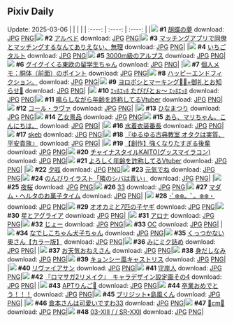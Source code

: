 ## Pixiv Daily
Update: 2025-03-06
|      |      |      |
| :----: | :----: | :----: |
|![](https://pixiv.microyu.workers.dev/c/240x480/img-master/img/2025/03/04/00/00/11/127839312_p0_master1200.jpg) **#1** [胡蝶の夢](https://www.pixiv.net/artworks/127839312) download: [JPG](https://pixiv.microyu.workers.dev/img-original/img/2025/03/04/00/00/11/127839312_p0.jpg) [PNG](https://pixiv.microyu.workers.dev/img-original/img/2025/03/04/00/00/11/127839312_p0.png)|![](https://pixiv.microyu.workers.dev/c/240x480/img-master/img/2025/03/04/00/00/39/127839395_p0_master1200.jpg) **#2** [アルベド](https://www.pixiv.net/artworks/127839395) download: [JPG](https://pixiv.microyu.workers.dev/img-original/img/2025/03/04/00/00/39/127839395_p0.jpg) [PNG](https://pixiv.microyu.workers.dev/img-original/img/2025/03/04/00/00/39/127839395_p0.png)|![](https://pixiv.microyu.workers.dev/c/240x480/img-master/img/2025/03/04/00/45/53/127841363_p0_master1200.jpg) **#3** [マッチングアプリで同僚とマッチングするなんてありえない、無理](https://www.pixiv.net/artworks/127841363) download: [JPG](https://pixiv.microyu.workers.dev/img-original/img/2025/03/04/00/45/53/127841363_p0.jpg) [PNG](https://pixiv.microyu.workers.dev/img-original/img/2025/03/04/00/45/53/127841363_p0.png)|
|![](https://pixiv.microyu.workers.dev/c/240x480/img-master/img/2025/03/04/21/49/34/127865897_p0_master1200.jpg) **#4** [いちごタルト](https://www.pixiv.net/artworks/127865897) download: [JPG](https://pixiv.microyu.workers.dev/img-original/img/2025/03/04/21/49/34/127865897_p0.jpg) [PNG](https://pixiv.microyu.workers.dev/img-original/img/2025/03/04/21/49/34/127865897_p0.png)|![](https://pixiv.microyu.workers.dev/c/240x480/img-master/img/2025/03/05/07/30/03/127879336_p0_master1200.jpg) **#5** [3000m級のアルプス](https://www.pixiv.net/artworks/127879336) download: [JPG](https://pixiv.microyu.workers.dev/img-original/img/2025/03/05/07/30/03/127879336_p0.jpg) [PNG](https://pixiv.microyu.workers.dev/img-original/img/2025/03/05/07/30/03/127879336_p0.png)|![](https://pixiv.microyu.workers.dev/c/240x480/img-master/img/2025/03/04/20/21/56/127862647_p0_master1200.jpg) **#6** [グイグイくる東欧の留学生ちゃん](https://www.pixiv.net/artworks/127862647) download: [JPG](https://pixiv.microyu.workers.dev/img-original/img/2025/03/04/20/21/56/127862647_p0.jpg) [PNG](https://pixiv.microyu.workers.dev/img-original/img/2025/03/04/20/21/56/127862647_p0.png)|
|![](https://pixiv.microyu.workers.dev/c/240x480/img-master/img/2025/03/04/06/00/06/127846511_p0_master1200.jpg) **#7** [個人メモ：胴体（前面）のポイント](https://www.pixiv.net/artworks/127846511) download: [JPG](https://pixiv.microyu.workers.dev/img-original/img/2025/03/04/06/00/06/127846511_p0.jpg) [PNG](https://pixiv.microyu.workers.dev/img-original/img/2025/03/04/06/00/06/127846511_p0.png)|![](https://pixiv.microyu.workers.dev/c/240x480/img-master/img/2025/03/05/20/08/40/127890775_p0_master1200.jpg) **#8** [ハッピーエンドフィクション。](https://www.pixiv.net/artworks/127890775) download: [JPG](https://pixiv.microyu.workers.dev/img-original/img/2025/03/05/20/08/40/127890775_p0.jpg) [PNG](https://pixiv.microyu.workers.dev/img-original/img/2025/03/05/20/08/40/127890775_p0.png)|![](https://pixiv.microyu.workers.dev/c/240x480/img-master/img/2025/03/05/14/47/13/127886474_p0_master1200.jpg) **#9** [ヨロボシとマーキング🐉💭+御礼とお知らせ🦊](https://www.pixiv.net/artworks/127886474) download: [JPG](https://pixiv.microyu.workers.dev/img-original/img/2025/03/05/14/47/13/127886474_p0.jpg) [PNG](https://pixiv.microyu.workers.dev/img-original/img/2025/03/05/14/47/13/127886474_p0.png)|
|![](https://pixiv.microyu.workers.dev/c/240x480/img-master/img/2025/03/04/22/25/03/127867238_p0_master1200.jpg) **#10** [ｴｯﾎｴｯﾎ  たびびとぉ〜  ｴｯﾎｴｯﾎ](https://www.pixiv.net/artworks/127867238) download: [JPG](https://pixiv.microyu.workers.dev/img-original/img/2025/03/04/22/25/03/127867238_p0.jpg) [PNG](https://pixiv.microyu.workers.dev/img-original/img/2025/03/04/22/25/03/127867238_p0.png)|![](https://pixiv.microyu.workers.dev/c/240x480/img-master/img/2025/03/04/21/15/30/127864646_p0_master1200.jpg) **#11** [鳴らしながら年齢を詐称してるVtuber](https://www.pixiv.net/artworks/127864646) download: [JPG](https://pixiv.microyu.workers.dev/img-original/img/2025/03/04/21/15/30/127864646_p0.jpg) [PNG](https://pixiv.microyu.workers.dev/img-original/img/2025/03/04/21/15/30/127864646_p0.png)|![](https://pixiv.microyu.workers.dev/c/240x480/img-master/img/2025/03/05/21/34/47/127897660_p0_master1200.jpg) **#12** [コール・ラヴァ](https://www.pixiv.net/artworks/127897660) download: [JPG](https://pixiv.microyu.workers.dev/img-original/img/2025/03/05/21/34/47/127897660_p0.jpg) [PNG](https://pixiv.microyu.workers.dev/img-original/img/2025/03/05/21/34/47/127897660_p0.png)|
|![](https://pixiv.microyu.workers.dev/c/240x480/img-master/img/2025/03/04/00/19/49/127840451_p0_master1200.jpg) **#13** [ひなまつり](https://www.pixiv.net/artworks/127840451) download: [JPG](https://pixiv.microyu.workers.dev/img-original/img/2025/03/04/00/19/49/127840451_p0.jpg) [PNG](https://pixiv.microyu.workers.dev/img-original/img/2025/03/04/00/19/49/127840451_p0.png)|![](https://pixiv.microyu.workers.dev/c/240x480/img-master/img/2025/03/05/20/05/02/127894585_p0_master1200.jpg) **#14** [乙女景品](https://www.pixiv.net/artworks/127894585) download: [JPG](https://pixiv.microyu.workers.dev/img-original/img/2025/03/05/20/05/02/127894585_p0.jpg) [PNG](https://pixiv.microyu.workers.dev/img-original/img/2025/03/05/20/05/02/127894585_p0.png)|![](https://pixiv.microyu.workers.dev/c/240x480/img-master/img/2025/03/04/15/50/25/127855661_p0_master1200.jpg) **#15** [あら、マリちゃん。こんにちは。](https://www.pixiv.net/artworks/127855661) download: [JPG](https://pixiv.microyu.workers.dev/img-original/img/2025/03/04/15/50/25/127855661_p0.jpg) [PNG](https://pixiv.microyu.workers.dev/img-original/img/2025/03/04/15/50/25/127855661_p0.png)|
|![](https://pixiv.microyu.workers.dev/c/240x480/img-master/img/2025/03/05/00/00/29/127870918_p0_master1200.jpg) **#16** [水着衣装番長](https://www.pixiv.net/artworks/127870918) download: [JPG](https://pixiv.microyu.workers.dev/img-original/img/2025/03/05/00/00/29/127870918_p0.jpg) [PNG](https://pixiv.microyu.workers.dev/img-original/img/2025/03/05/00/00/29/127870918_p0.png)|![](https://pixiv.microyu.workers.dev/c/240x480/img-master/img/2025/03/04/00/00/11/127839309_p0_master1200.jpg) **#17** [skeb](https://www.pixiv.net/artworks/127839309) download: [JPG](https://pixiv.microyu.workers.dev/img-original/img/2025/03/04/00/00/11/127839309_p0.jpg) [PNG](https://pixiv.microyu.workers.dev/img-original/img/2025/03/04/00/00/11/127839309_p0.png)|![](https://pixiv.microyu.workers.dev/c/240x480/img-master/img/2025/03/05/00/00/36/127870942_p0_master1200.jpg) **#18** [『ゆるゆる古典教室 オタクは実質、平安貴族』](https://www.pixiv.net/artworks/127870942) download: [JPG](https://pixiv.microyu.workers.dev/img-original/img/2025/03/05/00/00/36/127870942_p0.jpg) [PNG](https://pixiv.microyu.workers.dev/img-original/img/2025/03/05/00/00/36/127870942_p0.png)|
|![](https://pixiv.microyu.workers.dev/c/240x480/img-master/img/2025/03/05/23/05/17/127901340_p0_master1200.jpg) **#19** [【創作】強くなりたすぎる後輩](https://www.pixiv.net/artworks/127901340) download: [JPG](https://pixiv.microyu.workers.dev/img-original/img/2025/03/05/23/05/17/127901340_p0.jpg) [PNG](https://pixiv.microyu.workers.dev/img-original/img/2025/03/05/23/05/17/127901340_p0.png)|![](https://pixiv.microyu.workers.dev/c/240x480/img-master/img/2025/03/04/21/01/32/127864114_p0_master1200.jpg) **#20** [チャイナスタイルKAITO(グッスマイラコン)](https://www.pixiv.net/artworks/127864114) download: [JPG](https://pixiv.microyu.workers.dev/img-original/img/2025/03/04/21/01/32/127864114_p0.jpg) [PNG](https://pixiv.microyu.workers.dev/img-original/img/2025/03/04/21/01/32/127864114_p0.png)|![](https://pixiv.microyu.workers.dev/c/240x480/img-master/img/2025/03/05/21/11/37/127896803_p0_master1200.jpg) **#21** [よろしく年齢を詐称してるVtuber](https://www.pixiv.net/artworks/127896803) download: [JPG](https://pixiv.microyu.workers.dev/img-original/img/2025/03/05/21/11/37/127896803_p0.jpg) [PNG](https://pixiv.microyu.workers.dev/img-original/img/2025/03/05/21/11/37/127896803_p0.png)|
|![](https://pixiv.microyu.workers.dev/c/240x480/img-master/img/2025/03/05/13/17/41/127884897_p0_master1200.jpg) **#22** [夕呱](https://www.pixiv.net/artworks/127884897) download: [JPG](https://pixiv.microyu.workers.dev/img-original/img/2025/03/05/13/17/41/127884897_p0.jpg) [PNG](https://pixiv.microyu.workers.dev/img-original/img/2025/03/05/13/17/41/127884897_p0.png)|![](https://pixiv.microyu.workers.dev/c/240x480/img-master/img/2025/03/05/22/11/45/127899196_p0_master1200.jpg) **#23** [元気でね](https://www.pixiv.net/artworks/127899196) download: [JPG](https://pixiv.microyu.workers.dev/img-original/img/2025/03/05/22/11/45/127899196_p0.jpg) [PNG](https://pixiv.microyu.workers.dev/img-original/img/2025/03/05/22/11/45/127899196_p0.png)|![](https://pixiv.microyu.workers.dev/c/240x480/img-master/img/2025/03/05/00/39/13/127872707_p0_master1200.jpg) **#24** [のんびりイラスト「隣のシバは青い」](https://www.pixiv.net/artworks/127872707) download: [JPG](https://pixiv.microyu.workers.dev/img-original/img/2025/03/05/00/39/13/127872707_p0.jpg) [PNG](https://pixiv.microyu.workers.dev/img-original/img/2025/03/05/00/39/13/127872707_p0.png)|
|![](https://pixiv.microyu.workers.dev/c/240x480/img-master/img/2025/03/04/11/44/22/127851280_p0_master1200.jpg) **#25** [夜桜](https://www.pixiv.net/artworks/127851280) download: [JPG](https://pixiv.microyu.workers.dev/img-original/img/2025/03/04/11/44/22/127851280_p0.jpg) [PNG](https://pixiv.microyu.workers.dev/img-original/img/2025/03/04/11/44/22/127851280_p0.png)|![](https://pixiv.microyu.workers.dev/c/240x480/img-master/img/2025/03/04/11/22/48/127850929_p0_master1200.jpg) **#26** [33](https://www.pixiv.net/artworks/127850929) download: [JPG](https://pixiv.microyu.workers.dev/img-original/img/2025/03/04/11/22/48/127850929_p0.jpg) [PNG](https://pixiv.microyu.workers.dev/img-original/img/2025/03/04/11/22/48/127850929_p0.png)|![](https://pixiv.microyu.workers.dev/c/240x480/img-master/img/2025/03/04/18/54/58/127859884_p0_master1200.jpg) **#27** [マダム・ヘルタのお菓子タイム](https://www.pixiv.net/artworks/127859884) download: [JPG](https://pixiv.microyu.workers.dev/img-original/img/2025/03/04/18/54/58/127859884_p0.jpg) [PNG](https://pixiv.microyu.workers.dev/img-original/img/2025/03/04/18/54/58/127859884_p0.png)|
|![](https://pixiv.microyu.workers.dev/c/240x480/img-master/img/2025/03/05/13/46/35/127839272_p0_master1200.jpg) **#28** [･ﾟ❄️❄️。ﾟ。❄️❄️・](https://www.pixiv.net/artworks/127839272) download: [JPG](https://pixiv.microyu.workers.dev/img-original/img/2025/03/05/13/46/35/127839272_p0.jpg) [PNG](https://pixiv.microyu.workers.dev/img-original/img/2025/03/05/13/46/35/127839272_p0.png)|![](https://pixiv.microyu.workers.dev/c/240x480/img-master/img/2025/03/04/20/06/13/127862149_p0_master1200.jpg) **#29** [オオカミと7匹の子ヤギ](https://www.pixiv.net/artworks/127862149) download: [JPG](https://pixiv.microyu.workers.dev/img-original/img/2025/03/04/20/06/13/127862149_p0.jpg) [PNG](https://pixiv.microyu.workers.dev/img-original/img/2025/03/04/20/06/13/127862149_p0.png)|![](https://pixiv.microyu.workers.dev/c/240x480/img-master/img/2025/03/04/06/57/20/127847212_p0_master1200.jpg) **#30** [星とアグライア](https://www.pixiv.net/artworks/127847212) download: [JPG](https://pixiv.microyu.workers.dev/img-original/img/2025/03/04/06/57/20/127847212_p0.jpg) [PNG](https://pixiv.microyu.workers.dev/img-original/img/2025/03/04/06/57/20/127847212_p0.png)|
|![](https://pixiv.microyu.workers.dev/c/240x480/img-master/img/2025/03/05/00/18/35/127871990_p0_master1200.jpg) **#31** [アロナ](https://www.pixiv.net/artworks/127871990) download: [JPG](https://pixiv.microyu.workers.dev/img-original/img/2025/03/05/00/18/35/127871990_p0.jpg) [PNG](https://pixiv.microyu.workers.dev/img-original/img/2025/03/05/00/18/35/127871990_p0.png)|![](https://pixiv.microyu.workers.dev/c/240x480/img-master/img/2025/03/05/02/06/22/127874985_p0_master1200.jpg) **#32** [じょー](https://www.pixiv.net/artworks/127874985) download: [JPG](https://pixiv.microyu.workers.dev/img-original/img/2025/03/05/02/06/22/127874985_p0.jpg) [PNG](https://pixiv.microyu.workers.dev/img-original/img/2025/03/05/02/06/22/127874985_p0.png)|![](https://pixiv.microyu.workers.dev/c/240x480/img-master/img/2025/03/05/00/00/18/127870873_p0_master1200.jpg) **#33** [OC](https://www.pixiv.net/artworks/127870873) download: [JPG](https://pixiv.microyu.workers.dev/img-original/img/2025/03/05/00/00/18/127870873_p0.jpg) [PNG](https://pixiv.microyu.workers.dev/img-original/img/2025/03/05/00/00/18/127870873_p0.png)|
|![](https://pixiv.microyu.workers.dev/c/240x480/img-master/img/2025/03/05/00/01/07/127871012_p0_master1200.jpg) **#34** [なでしこちゃん犬子ちゃん](https://www.pixiv.net/artworks/127871012) download: [JPG](https://pixiv.microyu.workers.dev/img-original/img/2025/03/05/00/01/07/127871012_p0.jpg) [PNG](https://pixiv.microyu.workers.dev/img-original/img/2025/03/05/00/01/07/127871012_p0.png)|![](https://pixiv.microyu.workers.dev/c/240x480/img-master/img/2025/03/04/00/04/34/127839736_p0_master1200.jpg) **#35** [くっつかない奥さん【カラー版】](https://www.pixiv.net/artworks/127839736) download: [JPG](https://pixiv.microyu.workers.dev/img-original/img/2025/03/04/00/04/34/127839736_p0.jpg) [PNG](https://pixiv.microyu.workers.dev/img-original/img/2025/03/04/00/04/34/127839736_p0.png)|![](https://pixiv.microyu.workers.dev/c/240x480/img-master/img/2025/03/04/07/07/19/127847402_p0_master1200.jpg) **#36** [みにミク詰め](https://www.pixiv.net/artworks/127847402) download: [JPG](https://pixiv.microyu.workers.dev/img-original/img/2025/03/04/07/07/19/127847402_p0.jpg) [PNG](https://pixiv.microyu.workers.dev/img-original/img/2025/03/04/07/07/19/127847402_p0.png)|
|![](https://pixiv.microyu.workers.dev/c/240x480/img-master/img/2025/03/04/20/18/52/127862548_p0_master1200.jpg) **#37** [お天気おねえさん](https://www.pixiv.net/artworks/127862548) download: [JPG](https://pixiv.microyu.workers.dev/img-original/img/2025/03/04/20/18/52/127862548_p0.jpg) [PNG](https://pixiv.microyu.workers.dev/img-original/img/2025/03/04/20/18/52/127862548_p0.png)|![](https://pixiv.microyu.workers.dev/c/240x480/img-master/img/2025/03/05/01/13/59/127873778_p0_master1200.jpg) **#38** [身だしなみ](https://www.pixiv.net/artworks/127873778) download: [JPG](https://pixiv.microyu.workers.dev/img-original/img/2025/03/05/01/13/59/127873778_p0.jpg) [PNG](https://pixiv.microyu.workers.dev/img-original/img/2025/03/05/01/13/59/127873778_p0.png)|![](https://pixiv.microyu.workers.dev/c/240x480/img-master/img/2025/03/04/20/08/22/127862234_p0_master1200.jpg) **#39** [キョンシー風キャストリス](https://www.pixiv.net/artworks/127862234) download: [JPG](https://pixiv.microyu.workers.dev/img-original/img/2025/03/04/20/08/22/127862234_p0.jpg) [PNG](https://pixiv.microyu.workers.dev/img-original/img/2025/03/04/20/08/22/127862234_p0.png)|
|![](https://pixiv.microyu.workers.dev/c/240x480/img-master/img/2025/03/04/12/25/42/127852107_p0_master1200.jpg) **#40** [リヴァイアサン](https://www.pixiv.net/artworks/127852107) download: [JPG](https://pixiv.microyu.workers.dev/img-original/img/2025/03/04/12/25/42/127852107_p0.jpg) [PNG](https://pixiv.microyu.workers.dev/img-original/img/2025/03/04/12/25/42/127852107_p0.png)|![](https://pixiv.microyu.workers.dev/c/240x480/img-master/img/2025/03/06/08/59/15/127890572_p0_master1200.jpg) **#41** [守岸人](https://www.pixiv.net/artworks/127890572) download: [JPG](https://pixiv.microyu.workers.dev/img-original/img/2025/03/06/08/59/15/127890572_p0.jpg) [PNG](https://pixiv.microyu.workers.dev/img-original/img/2025/03/06/08/59/15/127890572_p0.png)|![](https://pixiv.microyu.workers.dev/c/240x480/img-master/img/2025/03/04/17/45/09/127857960_p0_master1200.jpg) **#42** [『ロマサガ2リメイク』　キャラデザイン設定画その4](https://www.pixiv.net/artworks/127857960) download: [JPG](https://pixiv.microyu.workers.dev/img-original/img/2025/03/04/17/45/09/127857960_p0.jpg) [PNG](https://pixiv.microyu.workers.dev/img-original/img/2025/03/04/17/45/09/127857960_p0.png)|
|![](https://pixiv.microyu.workers.dev/c/240x480/img-master/img/2025/03/04/11/03/03/127850618_p0_master1200.jpg) **#43** [APTりんご🍎](https://www.pixiv.net/artworks/127850618) download: [JPG](https://pixiv.microyu.workers.dev/img-original/img/2025/03/04/11/03/03/127850618_p0.jpg) [PNG](https://pixiv.microyu.workers.dev/img-original/img/2025/03/04/11/03/03/127850618_p0.png)|![](https://pixiv.microyu.workers.dev/c/240x480/img-master/img/2025/03/04/22/48/49/127868062_p0_master1200.jpg) **#44** [卒業おめでとう！！！](https://www.pixiv.net/artworks/127868062) download: [JPG](https://pixiv.microyu.workers.dev/img-original/img/2025/03/04/22/48/49/127868062_p0.jpg) [PNG](https://pixiv.microyu.workers.dev/img-original/img/2025/03/04/22/48/49/127868062_p0.png)|![](https://pixiv.microyu.workers.dev/c/240x480/img-master/img/2025/03/04/00/00/04/127839269_p0_master1200.jpg) **#45** [ブリジット•島風くん](https://www.pixiv.net/artworks/127839269) download: [JPG](https://pixiv.microyu.workers.dev/img-original/img/2025/03/04/00/00/04/127839269_p0.jpg) [PNG](https://pixiv.microyu.workers.dev/img-original/img/2025/03/04/00/00/04/127839269_p0.png)|
|![](https://pixiv.microyu.workers.dev/c/240x480/img-master/img/2025/03/04/11/19/27/127850877_p0_master1200.jpg) **#46** [倉本さんは可愛いですわ33](https://www.pixiv.net/artworks/127850877) download: [JPG](https://pixiv.microyu.workers.dev/img-original/img/2025/03/04/11/19/27/127850877_p0.jpg) [PNG](https://pixiv.microyu.workers.dev/img-original/img/2025/03/04/11/19/27/127850877_p0.png)|![](https://pixiv.microyu.workers.dev/c/240x480/img-master/img/2025/03/04/20/40/53/127863286_p0_master1200.jpg) **#47** [💎cm💎](https://www.pixiv.net/artworks/127863286) download: [JPG](https://pixiv.microyu.workers.dev/img-original/img/2025/03/04/20/40/53/127863286_p0.jpg) [PNG](https://pixiv.microyu.workers.dev/img-original/img/2025/03/04/20/40/53/127863286_p0.png)|![](https://pixiv.microyu.workers.dev/c/240x480/img-master/img/2025/03/04/00/07/25/127839926_p0_master1200.jpg) **#48** [03-ⅩⅢ / / SR-ⅩⅩⅡ](https://www.pixiv.net/artworks/127839926) download: [JPG](https://pixiv.microyu.workers.dev/img-original/img/2025/03/04/00/07/25/127839926_p0.jpg) [PNG](https://pixiv.microyu.workers.dev/img-original/img/2025/03/04/00/07/25/127839926_p0.png)|
